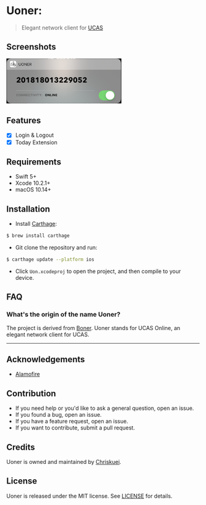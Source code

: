 # Uoner:

> Elegant network client for [UCAS](http://www.ucas.edu.cn)

## Screenshots

<img src="Image/Widget.png" width="300">

## Features

- [x] Login & Logout
- [x] Today Extension

## Requirements

- Swift 5+
- Xcode 10.2.1+
- macOS 10.14+

## Installation

- Install [Carthage](https://github.com/Carthage/Carthage):

```bash
$ brew install carthage
```

- Git clone the repository and run:

```bash
$ carthage update --platform ios
```

- Click `Uon.xcodeproj` to open the project, and then compile to your device.

## FAQ

### What's the origin of the name Uoner?

The project is derived from [Boner](https://github.com/Chriskuei/Boner). Uoner stands for UCAS Online, an elegant network client for UCAS.

---

## Acknowledgements

- [Alamofire](https://github.com/Alamofire/Alamofire)

## Contribution

- If you need help or you'd like to ask a general question, open an issue.
- If you found a bug, open an issue.
- If you have a feature request, open an issue.
- If you want to contribute, submit a pull request.

## Credits

Uoner is owned and maintained by [Chriskuei](http://github.com/chriskuei).

## License

Uoner is released under the MIT license. See [LICENSE](LICENSE) for details.
